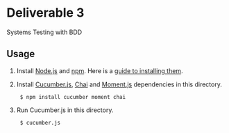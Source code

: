 # Deliverable 3

Systems Testing with BDD

## Usage

1. Install [Node.js](http://nodejs.org/) and [npm](https://www.npmjs.org/). Here is a [guide to installing them](http://www.joyent.com/blog/installing-node-and-npm/).

2. Install [Cucumber.js](https://github.com/cucumber/cucumber-js), [Chai](http://chaijs.com/) and [Moment.js](https://github.com/moment/moment) dependencies in this directory.

		$ npm install cucumber moment chai

3. Run Cucumber.js in this directory.

		$ cucumber.js
